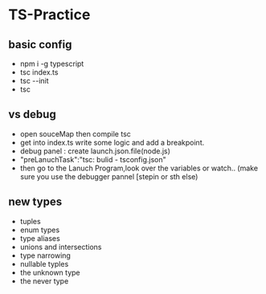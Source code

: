 # TS-Practice

## basic config

- npm i -g typescript
- tsc index.ts
- tsc --init
- tsc

## vs debug

- open souceMap then compile tsc
- get into index.ts write some logic and add a breakpoint.
- debug panel : create launch.json.file(node.js)
- "preLanuchTask":"tsc: bulid - tsconfig.json"
- then go to the Lanuch Program,look over the variables or watch..
  (make sure you use the debugger pannel [stepin or sth else)

## new types
- tuples
- enum types
- type aliases
- unions and intersections
- type narrowing
- nullable typles
- the unknown type
- the never type